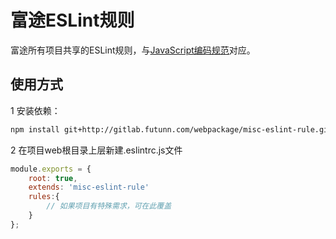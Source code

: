 # 富途ESLint规则

富途所有项目共享的ESLint规则，与[JavaScript编码规范](http://gitlab.futunn.com/web/webwiki/wikis/style-guidelines-javascript)对应。

## 使用方式

1 安装依赖：

```sh
npm install git+http://gitlab.futunn.com/webpackage/misc-eslint-rule.git#1.0.0 --save-dev
```

2 在项目web根目录上层新建.eslintrc.js文件

```javascript
module.exports = {
    root: true,
    extends: 'misc-eslint-rule'
    rules:{
        // 如果项目有特殊需求，可在此覆盖
    }
};
```